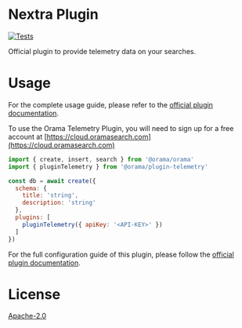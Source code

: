 # Nextra Plugin

[![Tests](https://github.com/oramasearch/orama/actions/workflows/turbo.yml/badge.svg)](https://github.com/oramasearch/orama/actions/workflows/turbo.yml)

Official plugin to provide telemetry data on your searches.

# Usage

For the complete usage guide, please refer to the [official plugin documentation](https://docs.oramasearch.com/open-source/plugins/plugin-telemetry).

To use the Orama Telemetry Plugin, you will need to sign up for a free account at [https://cloud.oramasearch.com](https://cloud.oramasearch.com)

```js
import { create, insert, search } from '@orama/orama'
import { pluginTelemetry } from '@orama/plugin-telemetry'

const db = await create({
  schema: {
    title: 'string',
    description: 'string'
  },
  plugins: [
    pluginTelemetry({ apiKey: '<API-KEY>' })
  ]
})
```

For the full configuration guide of this plugin, please follow the [official plugin documentation](https://docs.oramasearch.com/open-source/plugins/plugin-telemetry).

# License

[Apache-2.0](/LICENSE.md)
